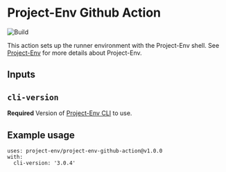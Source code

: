 # Project-Env Github Action

![Build](https://github.com/Project-Env/project-env-github-action/workflows/Build/badge.svg)

This action sets up the runner environment with the Project-Env shell. See [Project-Env](https://project-env.github.io) for more details about Project-Env.

## Inputs

## `cli-version`

**Required** Version of [Project-Env CLI](https://github.com/Project-Env/project-env-cli) to use.

## Example usage

```shell
uses: project-env/project-env-github-action@v1.0.0
with:
  cli-version: '3.0.4'
```